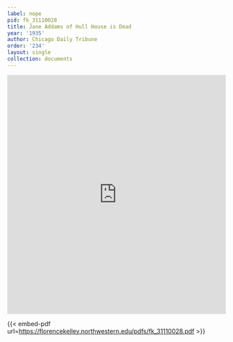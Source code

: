 ```yaml
---
label: nope
pid: fk_31110028
title: Jane Addams of Hull House is Dead
year: '1935'
author: Chicago Daily Tribune
order: '234'
layout: single
collection: documents
---
```

<iframe src="https://northwestern.app.box.com/embed/s/8b522ya17l4kggon3e753whywceqjphv?sortColumn=date&view=list" width="100%" height="550" frameborder="0" allowfullscreen webkitallowfullscreen msallowfullscreen></iframe>


{{< embed-pdf url=https://florencekelley.northwestern.edu/pdfs/fk_31110028.pdf >}}